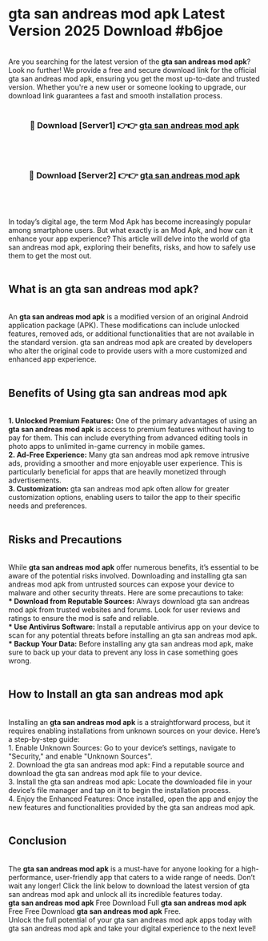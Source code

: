 # gta san andreas mod apk Latest Version 2025 Download #b6joe<br>
<br>
Are you searching for the latest version of the <strong>gta san andreas mod apk</strong>? Look no further! We provide a free and secure download link for the official gta san andreas mod apk, ensuring you get the most up-to-date and trusted version. Whether you're a new user or someone looking to upgrade, our download link guarantees a fast and smooth installation process.
<br>
<br>
<div align="center">
<h3>🔴 Download [Server1] 👉👉 <a href="https://modyolo.store/gta_san_andreas_mod_apk">gta san andreas mod apk</a></h3><br>
<br>
<h3>🔴 Download [Server2] 👉👉 <a href="https://modyolo.store/=gta_san_andreas_mod_apk">gta san andreas mod apk</a></h3><br>
</div>
<br>
<br>
In today’s digital age, the term Mod Apk has become increasingly popular among smartphone users. But what exactly is an Mod Apk, and how can it enhance your app experience? This article will delve into the world of gta san andreas mod apk, exploring their benefits, risks, and how to safely use them to get the most out.
<br>
<br>
<h2>What is an gta san andreas mod apk?</h2>
<br>
An <strong>gta san andreas mod apk</strong> is a modified version of an original Android application package (APK). These modifications can include unlocked features, removed ads, or additional functionalities that are not available in the standard version. gta san andreas mod apk are created by developers who alter the original code to provide users with a more customized and enhanced app experience.
<br>
<br>
<h2>Benefits of Using gta san andreas mod apk</h2>
<br>
<strong> 1. Unlocked Premium Features:</strong> One of the primary advantages of using an <strong>gta san andreas mod apk</strong> is access to premium features without having to pay for them. This can include everything from advanced editing tools in photo apps to unlimited in-game currency in mobile games.
<br>
<strong> 2. Ad-Free Experience:</strong> Many gta san andreas mod apk remove intrusive ads, providing a smoother and more enjoyable user experience. This is particularly beneficial for apps that are heavily monetized through advertisements.
<br>
<strong> 3. Customization:</strong> gta san andreas mod apk often allow for greater customization options, enabling users to tailor the app to their specific needs and preferences.
<br>
<br>
<h2>Risks and Precautions</h2>
<br>
While <strong>gta san andreas mod apk</strong> offer numerous benefits, it’s essential to be aware of the potential risks involved. Downloading and installing gta san andreas mod apk from untrusted sources can expose your device to malware and other security threats. Here are some precautions to take:
<br>
<strong> * Download from Reputable Sources:</strong> Always download gta san andreas mod apk from trusted websites and forums. Look for user reviews and ratings to ensure the mod is safe and reliable.
<br>
<strong> * Use Antivirus Software:</strong> Install a reputable antivirus app on your device to scan for any potential threats before installing an gta san andreas mod apk.
<br>
<strong> * Backup Your Data:</strong> Before installing any gta san andreas mod apk, make sure to back up your data to prevent any loss in case something goes wrong.
<br>
<br>
<h2>How to Install an gta san andreas mod apk</h2>
<br>
Installing an <strong>gta san andreas mod apk</strong> is a straightforward process, but it requires enabling installations from unknown sources on your device. Here’s a step-by-step guide:
<br>
 1. Enable Unknown Sources: Go to your device’s settings, navigate to "Security," and enable "Unknown Sources".
<br>
 2. Download the gta san andreas mod apk: Find a reputable source and download the gta san andreas mod apk file to your device.
<br>
 3. Install the gta san andreas mod apk: Locate the downloaded file in your device’s file manager and tap on it to begin the installation process.
<br>
 4. Enjoy the Enhanced Features: Once installed, open the app and enjoy the new features and functionalities provided by the gta san andreas mod apk.
<br>
<br>
<h2><strong>Conclusion</strong></h2>
<br>
The <strong>gta san andreas mod apk</strong> is a must-have for anyone looking for a high-performance, user-friendly app that caters to a wide range of needs. Don’t wait any longer! Click the link below to download the latest version of gta san andreas mod apk and unlock all its incredible features today.
<br>
<strong>gta san andreas mod apk</strong> Free Download Full <strong>gta san andreas mod apk</strong> Free Free Download <strong>gta san andreas mod apk</strong> Free.
<br>
Unlock the full potential of your gta san andreas mod apk apps today with gta san andreas mod apk and take your digital experience to the next level!

